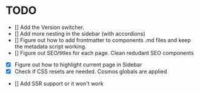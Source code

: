 # TODO

- [] Add the Version switcher.
- [] Add more nesting in the sidebar (with accordions)
- [] Figure out how to add frontmatter to components .md files and keep the metadata script working.
- [] Figure out SEO/titles for each page. Clean redudant SEO components
- [x] Figure out how to highlight current page in Sidebar
- [x] Check if CSS resets are needed.
      Cosmos globals are applied
- [] Add SSR support or it won't work
